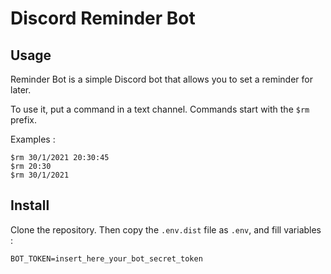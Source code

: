 # Discord Reminder Bot

## Usage

Reminder Bot is a simple Discord bot that allows you to set a reminder for later.

To use it, put a command in a text channel. Commands start with the `$rm` prefix.

Examples : 
```
$rm 30/1/2021 20:30:45
$rm 20:30
$rm 30/1/2021
```

## Install
Clone the repository. Then copy the `.env.dist` file as `.env`, and fill variables : 
```
BOT_TOKEN=insert_here_your_bot_secret_token
```